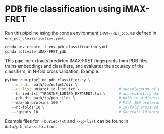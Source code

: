 # PDB file classification using iMAX-FRET

Run this pipeline using the conda environment `iMAX-FRET_pdb`, as defined in `env_pdb_classification.yaml`:
```bash
conda env create -f env_pdb_classification.yaml
conda activate iMAX-FRET_pdb
```

This pipeline extracts predicted iMAX-FRET fingerprints from PDB files, trains embeddings and classifiers,
and evaluates the accuracy of the classifiers, in N-fold cross validation. Example:
```bash
python run_pipeline_pdb_classifier.py \
   --out-dir path/to/output/dir \
   --up-list uniprot_id_list.txt \                  # subselection of pdb_ids to use
   --buried-txt TYROSINE_BURIED_EXPOSED2.txt \      # accessibility data for these pdb_ids, for a given residue type
   --pdb-dir path/to/pdb_files \                    # path to a directory of pdb files
   --max-nb-proteins 100 \                          # Pick 100 proteins at random
   --nb-folds 10 \                                  # 10-fold cross validation
   --repeats 10                                     # Generate 10 noisy fingerprints per protein

```

Example files for `--buried-txt` and `--up-list` can be found in `data/pdb_classification`.